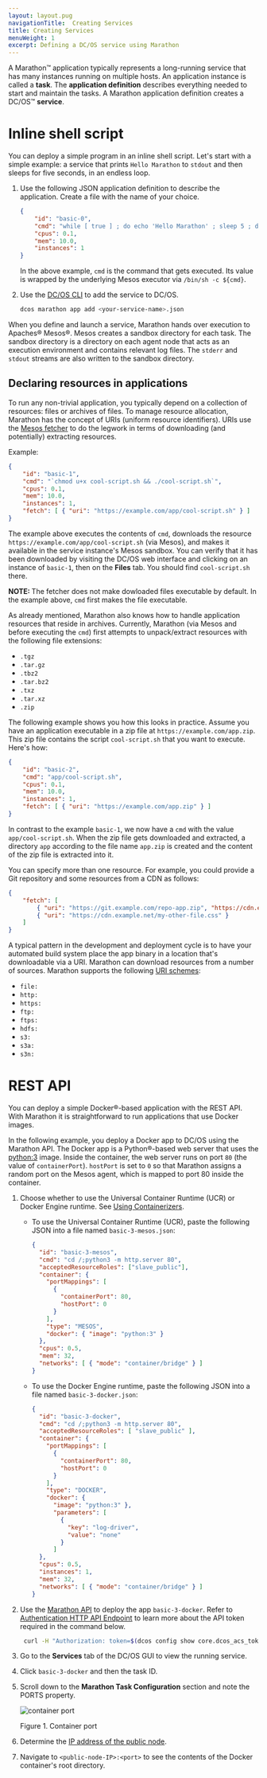 ```yaml
---
layout: layout.pug
navigationTitle:  Creating Services
title: Creating Services
menuWeight: 1
excerpt: Defining a DC/OS service using Marathon
---
```


A Marathon&trade; application typically represents a long-running service that has many instances running on multiple hosts. An application instance is called a **task**. The **application definition** describes everything needed to start and maintain the tasks. A Marathon application definition creates a DC/OS&trade; **service**.

# Inline shell script
You can deploy a simple program in an inline shell script. Let's start with a simple example: a service that prints `Hello Marathon` to `stdout` and then sleeps for five seconds, in an endless loop.

1. Use the following JSON application definition to describe the application. Create a file with the name of your choice.

    ```json
    {
        "id": "basic-0",
        "cmd": "while [ true ] ; do echo 'Hello Marathon' ; sleep 5 ; done",
        "cpus": 0.1,
        "mem": 10.0,
        "instances": 1
    }
    ```

    In the above example, `cmd` is the command that gets executed. Its value is wrapped by the underlying Mesos executor via `/bin/sh -c ${cmd}`.

1. Use the [DC/OS CLI](/mesosphere/dcos/2.0/cli/) to add the service to DC/OS.

    ```bash
    dcos marathon app add <your-service-name>.json
    ```

When you define and launch a service, Marathon hands over execution to Apaches&reg; Mesos&reg;. Mesos creates a sandbox directory for each task. The sandbox directory is a directory on each agent node that acts as an execution environment and contains relevant log files. The `stderr` and `stdout` streams are also written to the sandbox directory.

## Declaring resources in applications

To run any non-trivial application, you typically depend on a collection of resources: files or archives of files. To manage resource allocation, Marathon has the concept of URIs (uniform resource identifiers). URIs use the [Mesos fetcher](http://mesos.apache.org/documentation/latest/fetcher/) to do the legwork in terms of downloading (and potentially) extracting resources.

Example:

```json
{
    "id": "basic-1",
    "cmd": "`chmod u+x cool-script.sh && ./cool-script.sh`",
    "cpus": 0.1,
    "mem": 10.0,
    "instances": 1,
    "fetch": [ { "uri": "https://example.com/app/cool-script.sh" } ]
}
```

The example above executes the contents of `cmd`, downloads the resource `https://example.com/app/cool-script.sh` (via Mesos), and makes it available in the service instance's Mesos sandbox. You can verify that it has been downloaded by visiting the DC/OS web interface and clicking on an instance of `basic-1`, then on the **Files** tab. You should find `cool-script.sh` there.

<p class="message--note"><strong>NOTE: </strong>The fetcher does not make dowloaded files executable by default. In the example above, <code>cmd</code> first makes the file executable.</p>

As already mentioned, Marathon also knows how to handle application resources that reside in archives. Currently, Marathon (via Mesos and before executing the `cmd`) first attempts to unpack/extract resources with the following file extensions:

* `.tgz`
* `.tar.gz`
* `.tbz2`
* `.tar.bz2`
* `.txz`
* `.tar.xz`
* `.zip`

The following example shows you how this looks in practice. Assume you have an application executable in a zip file at `https://example.com/app.zip`. This zip file contains the script `cool-script.sh` that you want to execute. Here's how:

```json
{
    "id": "basic-2",
    "cmd": "app/cool-script.sh",
    "cpus": 0.1,
    "mem": 10.0,
    "instances": 1,
    "fetch": [ { "uri": "https://example.com/app.zip" } ]
}
```

In contrast to the example `basic-1`, we now have a `cmd` with the value `app/cool-script.sh`. When the zip file gets downloaded and extracted, a directory `app` according to the file name `app.zip` is created and the content of the zip file is extracted into it.

You can specify more than one resource. For example, you could provide a Git repository and some resources from a CDN as follows:

```json
{
    "fetch": [
        { "uri": "https://git.example.com/repo-app.zip", "https://cdn.example.net/my-file.jpg"},
        { "uri": "https://cdn.example.net/my-other-file.css" }
    ]
}
```

A typical pattern in the development and deployment cycle is to have your automated build system place the app binary in a location that's downloadable via a URI. Marathon can download resources from a number of sources. Marathon supports the following [URI schemes](http://tools.ietf.org/html/rfc3986#section-3.1):

* `file:`
* `http:`
* `https:`
* `ftp:`
* `ftps:`
* `hdfs:`
* `s3:`
* `s3a:`
* `s3n:`


# REST API
You can deploy a simple Docker&reg;-based application with the REST API. With Marathon it is straightforward to run applications that use Docker images.

In the following example, you deploy a Docker app to DC/OS using the Marathon API. The Docker app is a Python&reg;-based web server that uses the [python:3](https://registry.hub.docker.com/_/python/) image. Inside the container, the web server runs on port `80` (the value of `containerPort`). `hostPort` is set to `0` so that Marathon assigns a random port on the Mesos agent, which is mapped to port 80 inside the container.

1. Choose whether to use the Universal Container Runtime (UCR) or Docker Engine runtime. See [Using Containerizers](/mesosphere/dcos/2.0/deploying-services/containerizers/).
   -  To use the Universal Container Runtime (UCR), paste the following JSON into a file named `basic-3-mesos.json`:

      ```json
      {
        "id": "basic-3-mesos",
        "cmd": "cd /;python3 -m http.server 80",
        "acceptedResourceRoles": ["slave_public"],
        "container": {
          "portMappings": [
            {
              "containerPort": 80,
              "hostPort": 0
            }
          ],
          "type": "MESOS",
          "docker": { "image": "python:3" }
        },
        "cpus": 0.5,
        "mem": 32,
        "networks": [ { "mode": "container/bridge" } ]
      }
      ```

    - To use the Docker Engine runtime, paste the following JSON into a file named `basic-3-docker.json`:

      ```json
      {
        "id": "basic-3-docker",
        "cmd": "cd /;python3 -m http.server 80",
        "acceptedResourceRoles": [ "slave_public" ],
        "container": {
          "portMappings": [
            {
              "containerPort": 80,
              "hostPort": 0
            }
          ],
          "type": "DOCKER",
          "docker": {
            "image": "python:3" },
            "parameters": [
              {
                "key": "log-driver",
                "value": "none"
              }
            ]
        },
        "cpus": 0.5,
        "instances": 1,
        "mem": 32,
        "networks": [ { "mode": "container/bridge" } ]
      }
      ```

1. Use the [Marathon API](/mesosphere/dcos/2.0/deploying-services/marathon-api/) to deploy the app `basic-3-docker`. Refer to [Authentication HTTP API Endpoint](/mesosphere/dcos/2.0/security/ent/iam-api/) to learn more about the API token required in the command below.

    ```sh
     curl -H "Authorization: token=$(dcos config show core.dcos_acs_token)" -X POST <master-IP>/service/marathon/v2/apps -d @basic-3-docker.json -H "Content-type: application/json"
    ```

1. Go to the **Services** tab of the DC/OS GUI to view the running service.
1. Click `basic-3-docker` and then the task ID.
1. Scroll down to the **Marathon Task Configuration** section and note the PORTS property.

   ![container port](/mesosphere/dcos/2.0/img/container-port.png)

   Figure 1. Container port
   
1. Determine the [IP address of the public node](/mesosphere/dcos/2.0/administering-clusters/locate-public-agent/).
1. Navigate to `<public-node-IP>:<port>` to see the contents of the Docker container's root directory.
